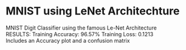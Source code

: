 # MNIST using LeNet Architechture
MNIST Digit Classifier using the famous Le-Net Architecture
<br/>RESULTS: Training Accuracy: 96.57%   Training Loss: 0.1213 
<br/>Includes an Accuracy plot and a confusion matrix         
